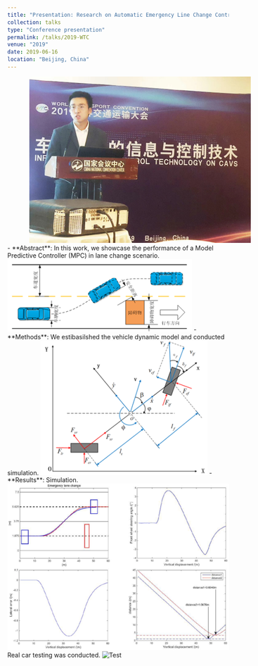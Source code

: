 ```yaml
---
title: "Presentation: Research on Automatic Emergency Line Change Control Strategy Based on MPC,"
collection: talks
type: "Conference presentation"
permalink: /talks/2019-WTC
venue: "2019"
date: 2019-06-16
location: "Beijing, China"
---
```


  <img src="/images/presentation_2019_WTC/me.jpg" style="margin-left: 50px;" alt="Test" width="520" />  
- **Abstract**:  
  In this work, we showcase the performance of a Model Predictive Controller (MPC) in lane change scenario.  
  <img src="/images/presentation_2019_WTC/lane_change.png" alt="Test" width="420" />  
- **Methods**:  
  We estibasilshed the vehicle dynamic model and conducted simulation.  
  <img src="/images/presentation_2019_WTC/vehicle_dynamics.png" alt="Test" width="380" />
- **Results**:
  Simulation.  
  <img src="/images/presentation_2019_WTC/results_simulation.png" alt="Test" width="520" />  
  Real car testing was conducted.  
  <img src="/images/presentation_2019_WTC/results_real_testing.png" alt="Test" width="720" />  

